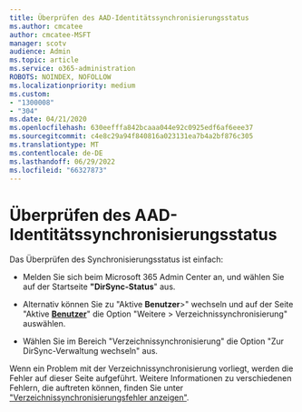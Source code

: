 ```yaml
---
title: Überprüfen des AAD-Identitätssynchronisierungsstatus
ms.author: cmcatee
author: cmcatee-MSFT
manager: scotv
audience: Admin
ms.topic: article
ms.service: o365-administration
ROBOTS: NOINDEX, NOFOLLOW
ms.localizationpriority: medium
ms.custom:
- "1300008"
- "304"
ms.date: 04/21/2020
ms.openlocfilehash: 630eefffa842bcaaa044e92c0925edf6af6eee37
ms.sourcegitcommit: c4e8c29a94f840816a023131ea7b4a2bf876c305
ms.translationtype: MT
ms.contentlocale: de-DE
ms.lasthandoff: 06/29/2022
ms.locfileid: "66327873"
---
```

# <a name="check-aad-identity-sync-status"></a>Überprüfen des AAD-Identitätssynchronisierungsstatus

Das Überprüfen des Synchronisierungsstatus ist einfach:
  
- Melden Sie sich beim Microsoft 365 Admin Center an, und wählen Sie auf der Startseite **"DirSync-Status**" aus.

- Alternativ können Sie zu "Aktive **Benutzer**\>" wechseln und auf der Seite "Aktive [**Benutzer**](https://admin.microsoft.com/AdminPortal/Home?ref=users)" die Option "Weitere \> Verzeichnissynchronisierung" auswählen.

- Wählen Sie im Bereich "Verzeichnissynchronisierung" die Option "Zur DirSync-Verwaltung wechseln" aus.

Wenn ein Problem mit der Verzeichnissynchronisierung vorliegt, werden die Fehler auf dieser Seite aufgeführt. Weitere Informationen zu verschiedenen Fehlern, die auftreten können, finden Sie unter ["Verzeichnissynchronisierungsfehler anzeigen"](https://docs.microsoft.com//office365/enterprise/identify-directory-synchronization-errors).
  